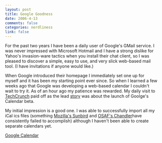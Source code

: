 ```yaml
--- 
layout: post
title: Google Goodness
date: 2006-4-13
comments: false
categories: nerdliness
link: false
---
```

For the past two years I have been a daily user of Google's GMail service. I was never impressed with Microsoft Hotmail and I have a strong dislike for Yahoo's invasion-ware tactics when you install their chat client, so I was pleased to discover a simple, easy to use, and very slick web-based mail tool. (I have invitations if anyone would like.)

When Google introduced their homepage I immediately set one up for myself and it has been my starting point ever since. So when I learned a few weeks ago that Google was developing a web-based calendar I couldn't wait to try it. As of an hour ago my patience was rewarded. My daily visit to <a href="http://techcrunch.com/" title="TechCrunch">TechCrunch</a> paid off as the lead <a href="http://www.techcrunch.com/2006/04/12/google-calendar-is-live/" title="Google Calendar is Live">story</a> was about the launch of Goolge's Calendar beta.

My initial impression is a good one. I was able to successfully import all my iCal ics files (something <a href="http://www.mozilla.org/projects/calendar/sunbird.html" title="Mozilla's Sunbird ">Mozilla's Sunbird</a> and <a href="http://chandler.osafoundation.org/" title="OSAF's Chandler ">OSAF's Chandler</a>have consistently failed to accomplish) although I haven't been able to create separate calendars yet.

<a href="http://calendar.google.com" title="Google Calendar">Google Calendar</a>
